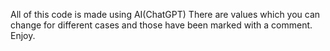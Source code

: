 All of this code is made using AI(ChatGPT)
There are values which you can change for different cases and those have been marked with a comment.
Enjoy.
